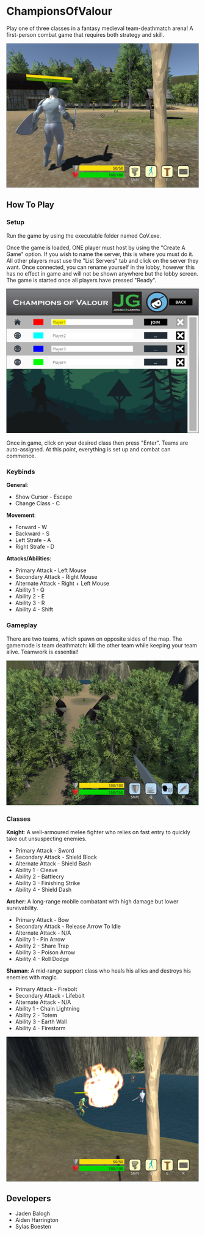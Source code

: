 # ChampionsOfValour
Play one of three classes in a fantasy medieval team-deathmatch arena! A first-person combat game that requires both strategy and skill.

![Screenshot 1](/Screenshots/Combat1.png?raw=true "Game Combat")

## How To Play

### Setup
Run the game by using the executable folder named CoV.exe. 

Once the game is loaded, ONE player must host by using the "Create A Game" option. If you wish to name the server, this is where you must do it. All other players must use the "List Servers" tab and click on the server they want. Once connected, you can rename yourself in the lobby, however this has no effect in game and will not be shown anywhere but the lobby screen. The game is started once all players have pressed "Ready".

![Screenshot 2](/Screenshots/GameLobby.png?raw=true "Game Lobby")

Once in game, click on your desired class then press "Enter". Teams are auto-assigned. At this point, everything is set up and combat can commence.

### Keybinds
  **General**:
-  Show Cursor - Escape
-  Change Class - C

  **Movement**:
-  Forward - W
-  Backward - S
-  Left Strafe - A
-  Right Strafe - D

  **Attacks/Abilities**:
-  Primary Attack - Left Mouse
-  Secondary Attack - Right Mouse
-  Alternate Attack - Right + Left Mouse
-  Ability 1 - Q
-  Ability 2 - E
-  Ability 3 - R
-  Ability 4 - Shift

### Gameplay
There are two teams, which spawn on opposite sides of the map. The gamemode is team deathmatch: kill the other team while keeping your team alive. Teamwork is essential!

![Screenshot 3](/Screenshots/MapFromAbove.png?raw=true "Bird's eye view of map")

### Classes
 **Knight**: A well-armoured melee fighter who relies on fast entry to quickly take out unsuspecting enemies.
-  Primary Attack - Sword
-  Secondary Attack - Shield Block
-  Alternate Attack - Shield Bash
-  Ability 1 - Cleave
-  Ability 2 - Battlecry
-  Ability 3 - Finishing Strike
-  Ability 4 - Shield Dash

 **Archer**: A long-range mobile combatant with high damage but lower survivability.
-  Primary Attack - Bow
-  Secondary Attack - Release Arrow To Idle
-  Alternate Attack - N/A
-  Ability 1 - Pin Arrow
-  Ability 2 - Share Trap
-  Ability 3 - Poison Arrow
-  Ability 4 - Roll Dodge

 **Shaman**: A mid-range support class who heals his allies and destroys his enemies with magic.
-  Primary Attack - Firebolt
-  Secondary Attack - Lifebolt
-  Alternate Attack - N/A
-  Ability 1 - Chain Lightning
-  Ability 2 - Totem
-  Ability 3 - Earth Wall
-  Ability 4 - Firestorm

![Screenshot 4](/Screenshots/Combat2.png?raw=true "Shaman Firestorm ability in combat")

## Developers
- Jaden Balogh
- Aiden Harrington
- Sylas Boesten
